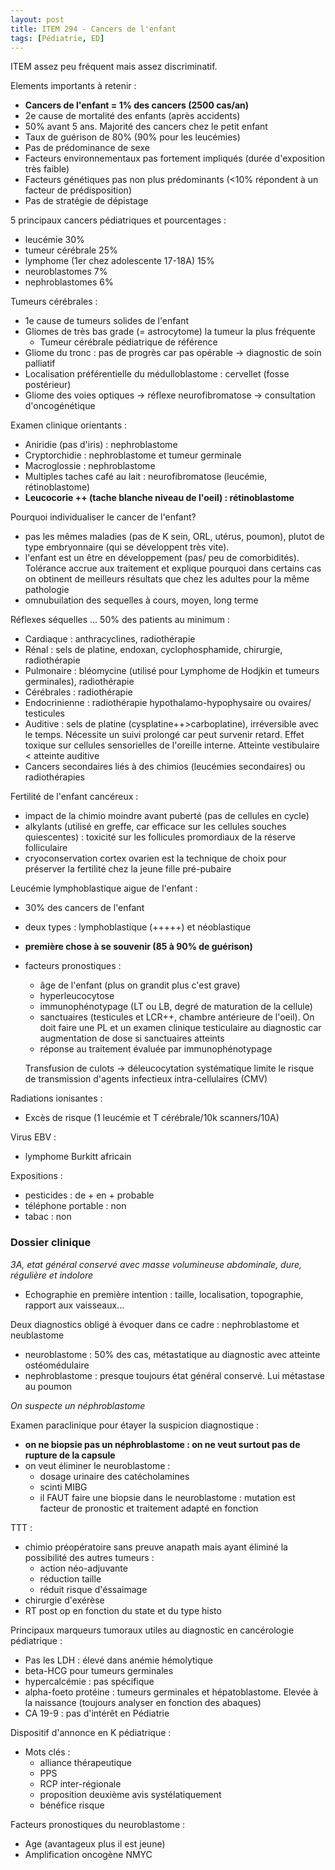 ```yaml
---
layout: post
title: ITEM 294 - Cancers de l'enfant
tags: [Pédiatrie, ED]
---
```


 ITEM assez peu fréquent mais assez discriminatif.

Elements importants à retenir :
- **Cancers de l'enfant = 1% des cancers (2500 cas/an)**
- 2e cause de mortalité des enfants (après accidents)
- 50% avant 5 ans. Majorité des cancers chez le petit enfant
- Taux de guérison de 80% (90% pour les leucémies)
- Pas de prédominance de sexe
- Facteurs environnementaux pas fortement impliqués (durée d'exposition très faible)
- Facteurs génétiques pas non plus prédominants (<10% répondent à un facteur de prédisposition)
- Pas de stratégie de dépistage

5 principaux cancers pédiatriques et pourcentages :
- leucémie 30%
- tumeur cérébrale 25%
- lymphome (1er chez adolescente 17-18A) 15%
- neuroblastomes 7%
- nephroblastomes 6%

Tumeurs cérébrales :
- 1e cause de tumeurs solides de l'enfant
- Gliomes de très bas grade (= astrocytome) la tumeur la plus fréquente
  - Tumeur cérébrale pédiatrique de référence
- Gliome du tronc : pas de progrès car pas opérable -> diagnostic de soin palliatif
- Localisation préférentielle du médulloblastome : cervellet (fosse postérieur)
- Gliome des voies optiques -> réflexe neurofibromatose -> consultation d'oncogénétique

Examen clinique orientants :
- Aniridie (pas d'iris) : nephroblastome
- Cryptorchidie : nephroblastome et tumeur germinale
- Macroglossie : nephroblastome
- Multiples taches café au lait : neurofibromatose (leucémie, rétinoblastome)
- **Leucocorie ++ (tache blanche niveau de l'oeil) : rétinoblastome**

Pourquoi individualiser le cancer de l'enfant?
- pas les mêmes maladies (pas de K sein, ORL, utérus, poumon), plutot de type embryonnaire (qui se développent très vite).
- l'enfant est un être en développement (pas/ peu de comorbidités). Tolérance accrue aux traitement et explique pourquoi dans certains cas on obtinent de meilleurs résultats que chez les adultes pour la même pathologie
- omnubuilation des sequelles à cours, moyen, long terme

Réflexes séquelles ... 50% des patients au minimum :
- Cardiaque : anthracyclines, radiothérapie
- Rénal : sels de platine, endoxan, cyclophosphamide, chirurgie, radiothérapie
- Pulmonaire : bléomycine (utilisé pour Lymphome de Hodjkin et tumeurs germinales), radiothérapie
- Cérébrales : radiothérapie
- Endocrinienne : radiothérapie hypothalamo-hypophysaire ou ovaires/ testicules
- Auditive : sels de platine (cysplatine++>carboplatine), irréversible avec le temps. Nécessite un suivi prolongé car peut survenir retard. Effet toxique sur cellules sensorielles de l'oreille interne. Atteinte vestibulaire < atteinte auditive
- Cancers secondaires liés à des chimios (leucémies secondaires) ou radiothérapies

Fertilité de l'enfant cancéreux :
- impact de la chimio moindre avant puberté (pas de cellules en cycle)
- alkylants (utilisé en greffe, car efficace sur les cellules souches quiescentes) : toxicité sur les follicules promordiaux de la réserve folliculaire
- cryoconservation cortex ovarien est la technique de choix pour préserver la fertilité chez la jeune fille pré-pubaire

Leucémie lymphoblastique aigue de l'enfant :
- 30% des cancers de l'enfant
- deux types : lymphoblastique (+++++) et néoblastique
- **première chose à se souvenir (85 à 90% de guérison)**
- facteurs pronostiques :
  - âge de l'enfant (plus on grandit plus c'est grave)
  - hyperleucocytose
  - immunophénotypage (LT ou LB, degré de maturation de la cellule)
  - sanctuaires (testicules et LCR++, chambre antérieure de l'oeil). On doit faire une PL et un examen clinique testiculaire au diagnostic car augmentation de dose si sanctuaires atteints
  - réponse au traitement évaluée par immunophénotypage

  Transfusion de culots -> déleucocytation systématique limite le risque de transmission d'agents infectieux intra-cellulaires (CMV)

Radiations ionisantes :
- Excès de risque (1 leucémie et T cérébrale/10k scanners/10A)

Virus EBV :
- lymphome Burkitt africain

Expositions :
- pesticides : de + en + probable
- téléphone portable : non
- tabac : non

### Dossier clinique

_3A, etat général conservé avec masse volumineuse abdominale, dure, régulière et indolore_
- Echographie en première intention : taille, localisation, topographie, rapport aux vaisseaux...

Deux diagnostics obligé à évoquer dans ce cadre : nephroblastome et neublastome
- neuroblastome : 50% des cas, métastatique au diagnostic avec atteinte ostéomédulaire
- nephroblastome : presque toujours état général conservé. Lui métastase au poumon

_On suspecte un néphroblastome_

Examen paraclinique pour étayer la suspicion diagnostique :
- **on ne biopsie pas un néphroblastome : on ne veut surtout pas de rupture de la capsule**
- on veut éliminer le neuroblastome :
  - dosage urinaire des catécholamines
  - scinti MIBG
  - il FAUT faire une biopsie dans le neuroblastome : mutation est facteur de pronostic et traitement adapté en fonction

TTT :
- chimio préopératoire sans preuve anapath mais ayant éliminé la possibilité des autres tumeurs :
  - action néo-adjuvante
  - réduction taille
  - réduit risque d'éssaimage
- chirurgie d'exérèse
- RT post op en fonction du state et du type histo

Principaux marqueurs tumoraux utiles au diagnostic en cancérologie pédiatrique :
- Pas les LDH : élevé dans anémie hémolytique
- beta-HCG pour tumeurs germinales
- hypercalcémie : pas spécifique
- alpha-foeto protéine : tumeurs germinales et hépatoblastome. Elevée à la naissance (toujours analyser en fonction des abaques)
- CA 19-9 : pas d'intérêt en Pédiatrie

Dispositif d'annonce en K pédiatrique :
- Mots clés :
  - alliance thérapeutique
  - PPS
  - RCP inter-régionale
  - proposition deuxième avis systélatiquement
  - bénéfice risque

Facteurs pronostiques du neuroblastome :
- Age (avantageux plus il est jeune)
- Amplification oncogène NMYC
